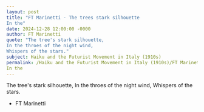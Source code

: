 ```yaml
---
layout: post
title: "FT Marinetti - The trees stark silhouette
In the"
date: 2024-12-28 12:00:00 -0000
author: FT Marinetti
quote: "The tree's stark silhouette,
In the throes of the night wind,
Whispers of the stars."
subject: Haiku and the Futurist Movement in Italy (1910s)
permalink: /Haiku and the Futurist Movement in Italy (1910s)/FT Marinetti/FT Marinetti - The trees stark silhouette
In the
---
```


The tree's stark silhouette,
In the throes of the night wind,
Whispers of the stars.

- FT Marinetti
